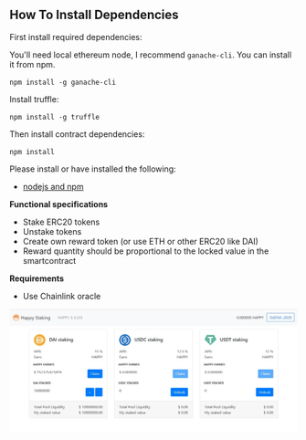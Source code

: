 ## How To Install Dependencies

First install required dependencies:

You'll need local ethereum node, I recommend `ganache-cli`. You can install it from npm.

```
npm install -g ganache-cli
```

Install truffle:

```
npm install -g truffle
```

Then install contract dependencies:  

```
npm install
```

Please install or have installed the following:

- [nodejs and npm](https://nodejs.org/en/download/)

**Functional specifications**

* Stake ERC20 tokens
* Unstake tokens
* Create own reward token (or use ETH or other ERC20 like DAI)
* Reward quantity should be proportional to the locked value in the smartcontract

**Requirements**

* Use Chainlink oracle

![screenshot](https://github.com/bhargava-krishna/yield-farming-dapp/blob/main/screen.jpg?raw=true)

